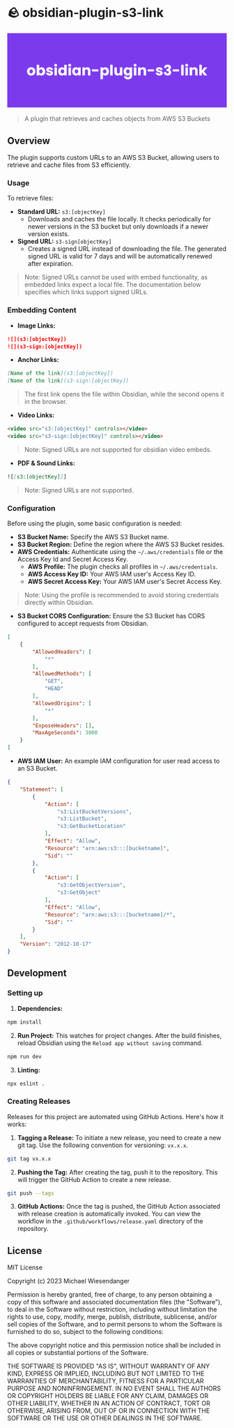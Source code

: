 
# 🪨 obsidian-plugin-s3-link

![](docs/plugin_banner.png)

> A plugin that retrieves and caches objects from AWS S3 Buckets

## Overview

The plugin supports custom URLs to an AWS S3 Bucket, allowing users to retrieve and cache files from S3 efficiently.

### Usage

To retrieve files:

* **Standard URL:** `s3:[objectKey]`
    * Downloads and caches the file locally. It checks periodically for newer versions in the S3 bucket but only downloads if a newer version exists.
* **Signed URL:** `s3-sign[objectKey]`
    * Creates a signed URL instead of downloading the file. The generated signed URL is valid for 7 days and will be automatically renewed after expiration.

> Note: Signed URLs cannot be used with embed functionality, as embedded links expect a local file. The documentation below specifies which links support signed URLs.

### Embedding Content

- **Image Links:**
```markdown
![](s3:[objectKey])
![](s3-sign:[objectKey])
```

- **Anchor Links:**
```markdown
[Name of the link](s3:[objectKey])
[Name of the link](s3-sign:[objectKey])
```

> The first link opens the file within Obsidian, while the second opens it in the browser.

- **Video Links:**
```markdown
<video src="s3:[objectKey]" controls></video>
<video src="s3-sign:[objectKey]" controls></video>
```

> Note: Signed URLs are not supported for obsidian video embeds.

- **PDF & Sound Links:**
```markdown
![[s3:[objectKey]]]
```

> Note: Signed URLs are not supported.

### Configuration

Before using the plugin, some basic configuration is needed:

- **S3 Bucket Name:** Specify the AWS S3 Bucket name.
- **S3 Bucket Region:** Define the region where the AWS S3 Bucket resides.
- **AWS Credentials:** Authenticate using the `~/.aws/credentials` file or the Access Key Id and Secret Access Key.
    - **AWS Profile:** The plugin checks all profiles in `~/.aws/credentials`.
    - **AWS Access Key ID:** Your AWS IAM user's Access Key ID.
    - **AWS Secret Access Key:** Your AWS IAM user's Secret Access Key.

> Note: Using the profile is recommended to avoid storing credentials directly within Obsidian.

- **S3 Bucket CORS Configuration:** Ensure the S3 Bucket has CORS configured to accept requests from Obsidian.
```json
[
    {
        "AllowedHeaders": [
            "*"
        ],
        "AllowedMethods": [
            "GET",
            "HEAD"
        ],
        "AllowedOrigins": [
            "*"
        ],
        "ExposeHeaders": [],
        "MaxAgeSeconds": 3000
    }
]
```
- **AWS IAM User:** An example IAM configuration for user read access to an S3 Bucket. 
```json
{
    "Statement": [
        {
            "Action": [
                "s3:ListBucketVersions",
                "s3:ListBucket",
                "s3:GetBucketLocation"
            ],
            "Effect": "Allow",
            "Resource": "arn:aws:s3:::[bucketname]",
            "Sid": ""
        },
        {
            "Action": [
                "s3:GetObjectVersion",
                "s3:GetObject"
            ],
            "Effect": "Allow",
            "Resource": "arn:aws:s3:::[bucketname]/*",
            "Sid": ""
        }
    ],
    "Version": "2012-10-17"
}
```

## Development

### Setting up

1. **Dependencies:**
```bash
npm install
```
2. **Run Project:** This watches for project changes. After the build finishes, reload Obsidian using the `Reload app without saving` command.
```bash
npm run dev
```
3. **Linting:**
```bash
npx eslint .
```

### Creating Releases

Releases for this project are automated using GitHub Actions. Here's how it works:

1. **Tagging a Release:** To initiate a new release, you need to create a new git tag. Use the following convention for versioning: `vx.x.x`.

```bash
git tag vx.x.x
```

2. **Pushing the Tag:** After creating the tag, push it to the repository. This will trigger the GitHub Action to create a new release.

```bash
git push --tags
```

3. **GitHub Actions:** Once the tag is pushed, the GitHub Action associated with release creation is automatically invoked. You can view the workflow in the `.github/workflows/release.yaml` directory of the repository.

## License

MIT License

Copyright (c) 2023 Michael Wiesendanger

Permission is hereby granted, free of charge, to any person obtaining
a copy of this software and associated documentation files (the
"Software"), to deal in the Software without restriction, including
without limitation the rights to use, copy, modify, merge, publish,
distribute, sublicense, and/or sell copies of the Software, and to
permit persons to whom the Software is furnished to do so, subject to
the following conditions:

The above copyright notice and this permission notice shall be
included in all copies or substantial portions of the Software.

THE SOFTWARE IS PROVIDED "AS IS", WITHOUT WARRANTY OF ANY KIND,
EXPRESS OR IMPLIED, INCLUDING BUT NOT LIMITED TO THE WARRANTIES OF
MERCHANTABILITY, FITNESS FOR A PARTICULAR PURPOSE AND
NONINFRINGEMENT. IN NO EVENT SHALL THE AUTHORS OR COPYRIGHT HOLDERS BE
LIABLE FOR ANY CLAIM, DAMAGES OR OTHER LIABILITY, WHETHER IN AN ACTION
OF CONTRACT, TORT OR OTHERWISE, ARISING FROM, OUT OF OR IN CONNECTION
WITH THE SOFTWARE OR THE USE OR OTHER DEALINGS IN THE SOFTWARE.